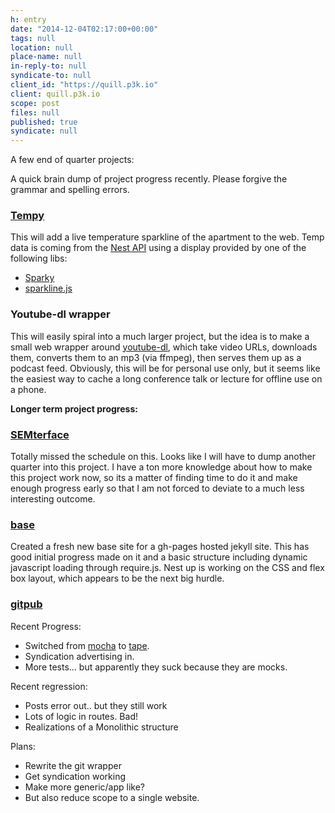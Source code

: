 ```yaml
---
h: entry
date: "2014-12-04T02:17:00+00:00"
tags: null
location: null
place-name: null
in-reply-to: null
syndicate-to: null
client_id: "https://quill.p3k.io"
client: quill.p3k.io
scope: post
files: null
published: true
syndicate: null
---
```

A few end of quarter projects:

A quick brain dump of project progress recently.  Please forgive the grammar and spelling errors.

### [Tempy](https://github.com/bcomnes/tempy)

This will add a live temperature sparkline of the apartment to the web.  Temp data is coming from the [Nest API]() using a display provided by one of the following libs:

- [Sparky](http://prag.ma/code/sparky/)
- [sparkline.js](https://www.npmjs.org/package/sparkline)

### Youtube-dl wrapper

This will easily spiral into a much larger project, but the idea is to make a small web wrapper around [youtube-dl](https://developer.nest.com), which take video URLs, downloads them, converts them to an mp3 (via ffmpeg), then serves them up as a podcast feed.  Obviously, this will be for personal use only, but it seems like the easiest way to cache a long conference talk or lecture for offline use on a phone.

**Longer term project progress:**

### [SEMterface](https://github.com/SEMterface/semterface)

Totally missed the schedule on this.  Looks like I will have to dump another quarter into this project.  I have a ton more knowledge about how to make this project work now, so its a matter of finding time to do it and make enough progress early so that I am not forced to deviate to a much less interesting outcome.

### [base](https://github.com/bcomnes/base)

Created  a fresh new base site for a gh-pages hosted jekyll site.  This has good initial progress made on it and a basic structure including dynamic javascript loading through require.js.  Nest up is working on the CSS and flex box layout, which appears to be the next big hurdle.

### [gitpub](https://github.com/bcomnes/gitpub)

Recent Progress:

- Switched from [mocha](https://github.com/mochajs/mocha) to [tape](https://github.com/substack/tape).
- Syndication advertising in.
- More tests... but apparently they suck because they are mocks.

Recent regression:

- Posts error out.. but they still work
- Lots of logic in routes.  Bad!
- Realizations of a Monolithic structure

Plans:

- Rewrite the git wrapper
- Get syndication working
- Make more generic/app like?
- But also reduce scope to a single website.


